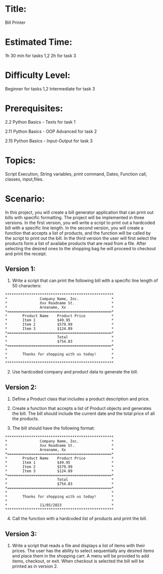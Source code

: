 
# Title: 
Bill Printer
# Estimated Time:
1h 30 min for tasks 1,2
2h for task 3
# Difficulty Level:
Beginner for tasks 1,2
Intermediate for task 3
# Prerequisites:
2.2 Python Basics - Texts for task 1

2.11 Python Basics - OOP Advanced for task 2

2.15 Python Basics - Input-Output for task 3
# Topics:
Script Execution, String variables, print command, Dates, Function call, classes, input,files. 
# Scenario:
In this project, you will create a bill generator application that can print out bills with specific formatting. The project will be implemented in three versions. In the first version, you will write a script to print out a hardcoded bill with a specific line length. In the second version, you will create a function that accepts a list of products, and the function will be called by the script to print out the bill. In the third version the user will first select the products form a list of availabe products that are read from a file. After selecting the desired ones to the shopping bag he will proceed to checkout and print the receipt.

## Version 1:

1. Write a script that can print the following bill with a specific line length of 50 characters:

```
**************************************************
*               Company Name, Inc.               *
*               Xxx Roadname St.                 *
*               Areaname, Xx                     *
*================================================*
*       Product Name    Product Price            *
*       Item 1          $49.95                   *
*       Item 2          $579.99                  *
*       Item 3          $124.89                  *
*================================================*
*                       Total                    *
*                       $754.83                  *
*================================================*
*                                                *
*       Thanks for shopping with us today!       *
*                                                *
**************************************************
```
2. Use hardcoded company and product data to generate the bill.

## Version 2:

1. Define a Product class that includes a product description and price.

2. Create a function that accepts a list of Product objects and generates the bill. The bill should include the current date and the total price of all the products.

3. The bill should have the following format:

```
**************************************************
*               Company Name, Inc.               *
*               Xxx Roadname St.                 *
*               Areaname, Xx                     *
*================================================*
*       Product Name    Product Price            *
*       Item 1          $49.95                   *
*       Item 2          $579.99                  *
*       Item 3          $124.89                  *
*================================================*
*                       Total                    *
*                       $754.83                  *
*================================================*
*                                                *
*       Thanks for shopping with us today!       *
*                                                *
*               11/05/2023                       *
**************************************************
```

4. Call the function with a hardcoded list of products and print the bill.

## Version 3:

1. Write a script that reads a file and displays a list of items with their prices. The user has the ability to select sequentially any desired items and place them in the shopping cart. A menu will be provided to add items, checkout, or exit. When checkout is selected the bill will be printed as in version 2.



